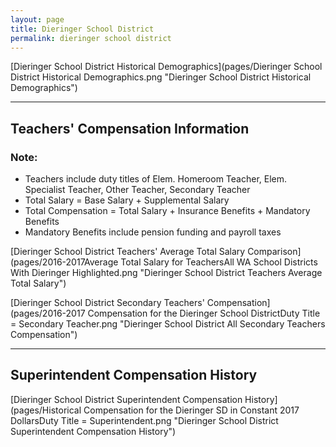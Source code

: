 ```yaml
---
layout: page
title: Dieringer School District
permalink: dieringer school district
---
```



[Dieringer School District Historical Demographics](pages/Dieringer School District Historical Demographics.png "Dieringer School District Historical Demographics")

___

## Teachers' Compensation Information
### Note:
- Teachers include duty titles of Elem. Homeroom Teacher, Elem. Specialist Teacher, Other Teacher, Secondary Teacher
- Total Salary = Base Salary + Supplemental Salary
- Total Compensation = Total Salary + Insurance Benefits + Mandatory Benefits
- Mandatory Benefits include pension funding and payroll taxes

[Dieringer School District Teachers' Average Total Salary Comparison](pages/2016-2017Average Total Salary for TeachersAll WA School Districts With Dieringer Highlighted.png "Dieringer School District Teachers Average Total Salary")

[Dieringer School District Secondary Teachers' Compensation](pages/2016-2017 Compensation for the Dieringer School DistrictDuty Title = Secondary Teacher.png "Dieringer School District All Secondary Teachers Compensation")


___

## Superintendent Compensation History

[Dieringer School District Superintendent Compensation History](pages/Historical Compensation for the Dieringer SD in Constant 2017 DollarsDuty Title = Superintendent.png "Dieringer School District Superintendent Compensation History")

